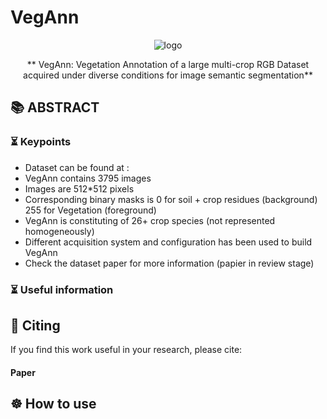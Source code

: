 # VegAnn

<div align="center">
	
![logo]()

** VegAnn: Vegetation Annotation of a large multi-crop RGB Dataset acquired under diverse conditions for image semantic segmentation**
	
</div>


## 📚 ABSTRACT


### ⏳ Keypoints

- Dataset can be found at : 
- VegAnn contains 3795 images 
- Images are 512*512 pixels 
- Corresponding binary masks is 0 for soil + crop residues (background) 255 for Vegetation (foreground)
- VegAnn is constituting of 26+ crop species (not represented homogeneously)
- Different acquisition system and configuration has been used to build VegAnn
- Check the dataset paper for more information (papier in review stage)

### ⏳ Useful information <a name="start"></a>


## 📝 Citing

If you find this work useful in your research, please cite:

#### Paper <a name="Paper"></a>



## ☸️ How to use

